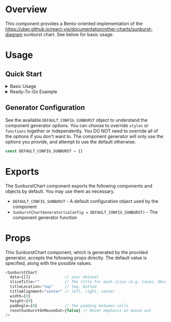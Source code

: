 # Overview

This component provides a Bento-oriented implementation of the <https://uber.github.io/react-vis/documentation/other-charts/sunburst-diagram> sunburst chart. See below for basic usage.

# Usage

## Quick Start

<details>
  <summary>Basic Usage</summary>

  ```javascript
  // Import the component generator
  import { SunburstChartGenerator } from '...'; // Note: Update ... to the component path

  // Initialize the component with default options
  // Generator will use DEFAULT_CONFIG_SUNBURST by default
  const { SunburstChart } = SunburstChartGenerator();

  const dataset = {
    key: 'example-123-456',
    title: 'root',
    color: '#274fa5',
    children: [
      {
        title: 'TAILORx',
        color: '#7dc242',
        caseSize: 1000,
        children: [
          {
            title: 'TAILORx : C',
            color: '#057ebd',
            caseSize: 347,
            size: 347,
            style: {
              fillOpacity: 1,
            },
          },
          {
            title: 'TAILORx : B',
            color: '#f78f48',
            caseSize: 310,
            size: 310,
            style: {
              fillOpacity: 0.2,
            },
          },
          {
            title: 'TAILORx : D',
            color: '#79287c',
            caseSize: 175,
            size: 175,
            style: {
              fillOpacity: 0.2,
            },
          },
          {
            title: 'TAILORx : A',
            color: '#0e3151',
            caseSize: 168,
            size: 168,
            style: {
              fillOpacity: 0.2,
            },
          },
        ],
        style: {
          fillOpacity: 0.7,
        },
      },
    ],
    style: {
      fillOpacity: 0.7,
    },
  };

  // Use chart somewhere
  const chart = (<SunburstChart
    data={dataset}
    sliceTitle={'Cases'}
    width={250}
    height={173}
    titleLocation={'bottom'}
    titleAlignment={'center'}
  />);
  ```

</details>

<details>
  <summary>Ready-To-Go Example</summary>

  If you would like code you can copy-and-paste to test out the component, see below.
  This example provides a wrapper (`<SunburstChartUsage />`) for the chart with a example dataset.

  **Note**: You may need to update the import paths.

  ### App.js

  ```javascript
  import SunburstChartUsage from './SunburstChartUsage';

  // ... now use the example component <SunburstChartUsage /> somewhere in your app
  ```

  ### SunburstChartUsage.js

  ```javascript
  import React from 'react';
  import { SunburstChartGenerator, DEFAULT_CONFIG_SUNBURST } from './SunburstChart/SunburstChartGenerator';

  // For this example, I'm using DEFAULT_CONFIG_SUNBURST
  // You can override the default options or pass null to the generator
  // The generator handles partial configs, too (i.e. custom styles but not functions)
  const { SunburstChart } = SunburstChartGenerator(DEFAULT_CONFIG_SUNBURST);

  const SunburstChartUsage = () => {
  const dataset = {
      key: 'example-123-456',
      title: 'root',
      color: '#274fa5',
      children: [
        {
          title: 'TAILORx',
          color: '#7dc242',
          caseSize: 1000,
          children: [
            {
              title: 'TAILORx : C',
              color: '#057ebd',
              caseSize: 347,
              size: 347,
              style: {
                fillOpacity: 1,
              },
            },
            {
              title: 'TAILORx : B',
              color: '#f78f48',
              caseSize: 310,
              size: 310,
              style: {
                fillOpacity: 0.2,
              },
            },
            {
              title: 'TAILORx : D',
              color: '#79287c',
              caseSize: 175,
              size: 175,
              style: {
                fillOpacity: 0.2,
              },
            },
            {
              title: 'TAILORx : A',
              color: '#0e3151',
              caseSize: 168,
              size: 168,
              style: {
                fillOpacity: 0.2,
              },
            },
          ],
          style: {
            fillOpacity: 0.7,
          },
        },
      ],
      style: {
        fillOpacity: 0.7,
      },
    };

    return (
      <SunburstChart
        data={data}
        sliceTitle={'Cases'}
        width={185}
        height={210}
        titleLocation="bottom"
        titleAlignment="center"
      />
    );
  };

  export default SunburstChartUsage;
  ```

</details>

## Generator Configuration

See the available `DEFAULT_CONFIG_SUNBURST` object to understand the component generator options. You can choose to override `styles` or `functions` together or independently. You DO NOT need to override all of the options if
you don't want to. The component generator will only use the options you provide, and attempt to use the default otherwise.

```javascript
const DEFAULT_CONFIG_SUNBURST = {}
```

# Exports

The SunburstChart component exports the following components and objects by default. You may use them as necessary.

- `DEFAULT_CONFIG_SUNBURST` - A default configuration object used by the component
- `SunburstChartGenerator(uiConfig = DEFAULT_CONFIG_SUNBURST)` - The component generator function

# Props

This SunburstChart component, which is generated by the provided generator, accepts the following props directly. The default value is specified, along with the possible values.

```javascript
<SunburstChart
  data={[]}               // your dataset
  sliceTitle=""           // The title for each slice (e.g. Cases, Observations)
  titleLocation="top"     // top, bottom
  titleAlignment="center" // left, right, center
  width={0}
  height={0}
  padAngle={0}            // the padding between cells
  resetSunburstOnMouseOut={false} // Reset emphasis on mouse out
/>
```
